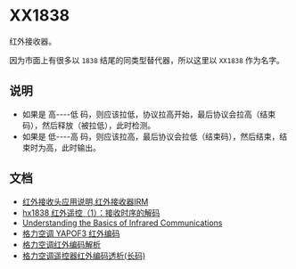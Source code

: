 # XX1838

红外接收器。

因为市面上有很多以 `1838` 结尾的同类型替代器，所以这里以 `XX1838` 作为名字。

## 说明

* 如果是 高----低 码，则应该拉低，协议拉高开始，最后协议会拉高（结束码），然后释放（被拉低），此时检测。
* 如果是 低----高 码，则应该拉高，最后协议会拉低（结束码），然后结束，结束时为高，此时输出。

## 文档

- [红外接收头应用说明,红外接收器IRM](https://www.ehaoan.com/news/jishu/1199.html)
- [hx1838 红外遥控（1）：接收时序的解码](https://blog.csdn.net/qq_17351161/article/details/107437382)
- [Understanding the Basics of Infrared Communications](https://www.digikey.com/en/maker/blogs/2021/understanding-the-basics-of-infrared-communications)
- [格力空调 YAPOF3 红外编码](https://snowstar.org/2022/02/21/gree-yapof3-ir-format/)
- [格力空调红外编码解析](https://blog.51cto.com/u_15284525/4746954)
- [格力空调遥控器红外编码透析(长码)](https://wenku.baidu.com/view/2197b3400b4e767f5bcfce34.html)
